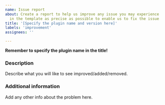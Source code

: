 ```yaml
---
name: Issue report
about: Create a report to help us improve any issue you may experience. Please fill
  in the template as precise as possible to enable us to fix the issue. 
title: '[Specify the plugin name and version here]'
labels: 'improvement'
assignees: ''

---
```


**Remember to specify the plugin name in the title!**

### Description
Describe what you will like to see improved/added/removed.

### Additional information
Add any other info about the problem here.
